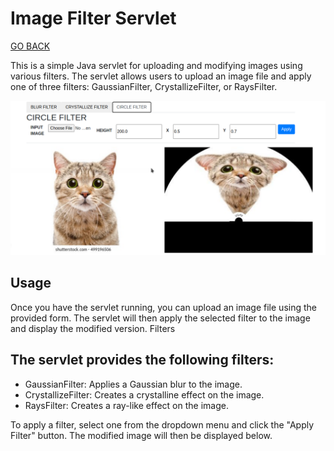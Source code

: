 # Image Filter Servlet

[GO BACK](https://github.com/0xMartin/UTB-FAI-programs)

This is a simple Java servlet for uploading and modifying images using various filters. The servlet allows users to upload an image file and apply one of three filters: GaussianFilter, CrystallizeFilter, or RaysFilter.

<img src="img/img1.png">

## Usage

Once you have the servlet running, you can upload an image file using the provided form. The servlet will then apply the selected filter to the image and display the modified version.
Filters

## The servlet provides the following filters:
* GaussianFilter: Applies a Gaussian blur to the image.
* CrystallizeFilter: Creates a crystalline effect on the image.
* RaysFilter: Creates a ray-like effect on the image.

To apply a filter, select one from the dropdown menu and click the "Apply Filter" button. The modified image will then be displayed below.